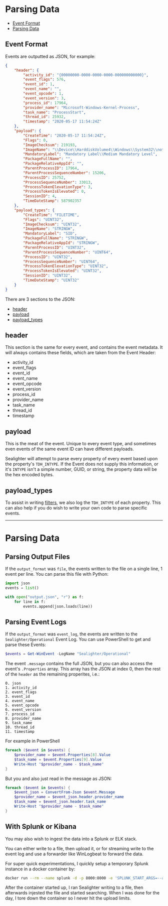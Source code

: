 # Parsing Data
 - [Event Format](#Event%20Format)
 - [Parsing Data](#Parsing%20Data)


## Event Format
Events are outputted as JSON, for example:
```json
{
    "header": {
        "activity_id": "{00000000-0000-0000-0000-000000000000}",
        "event_flags": 576,
        "event_id": 1,
        "event_name": "",
        "event_opcode": 1,
        "event_version": 3,
        "process_id": 17964,
        "provider_name": "Microsoft-Windows-Kernel-Process",
        "task_name": "ProcessStart",
        "thread_id": 25932,
        "timestamp": "2020-05-17 11:54:24Z"
    },
    "payload": {
        "CreateTime": "2020-05-17 11:54:24Z",
        "Flags": 0,
        "ImageChecksum": 219193,
        "ImageName": "\\Device\\HarddiskVolume4\\Windows\\System32\\notepad.exe",
        "MandatoryLabel": "Mandatory Label\\Medium Mandatory Level",
        "PackageFullName": "",
        "PackageRelativeAppId": "",
        "ParentProcessID": 17964,
        "ParentProcessSequenceNumber": 15206,
        "ProcessID": 25752,
        "ProcessSequenceNumber": 33013,
        "ProcessTokenElevationType": 3,
        "ProcessTokenIsElevated": 0,
        "SessionID": 4,
        "TimeDateStamp": 587902357
    },
    "payload_types": {
        "CreateTime": "FILETIME",
        "Flags": "UINT32",
        "ImageChecksum": "UINT32",
        "ImageName": "STRINGW",
        "MandatoryLabel": "SID",
        "PackageFullName": "STRINGW",
        "PackageRelativeAppId": "STRINGW",
        "ParentProcessID": "UINT32",
        "ParentProcessSequenceNumber": "UINT64",
        "ProcessID": "UINT32",
        "ProcessSequenceNumber": "UINT64",
        "ProcessTokenElevationType": "UINT32",
        "ProcessTokenIsElevated": "UINT32",
        "SessionID": "UINT32",
        "TimeDateStamp": "UINT32"
    }
}
```

There are 3 sections to the JSON:
 - [header](#header)
 - [payload](#payload)
 - [payload_types](#payload_types)

## header
This section is the same for every event, and contains the event metadata.
It will always contains these fields, which are taken from the Event Header:
- activity_id
- event_flags
- event_id
- event_name
- event_opcode
- event_version
- process_id
- provider_name
- task_name
- thread_id
- timestamp

## payload
This is the meat of the event. Unique to every event type, and sometimes even events of the same event ID can have different payloads.

Sealighter will attempt to parse every property of every event based upon the property's `TDH_INTYPE`. If the Event does not supply this information, or it's `INTYPE` isn't a simple number, GUID, or string, the property data will be the hex encoded bytes.

## payload_types
To assist in writing [filters](FILTERING.md), we also log the `TDH_INTYPE` of each property. This can also help if you do wish to write your own code to parse specific events.


_____________


# Parsing Data

## Parsing Output Files
If the `output_format` was `file`, the events written to the file on a single line, 1 event per line. You can parse this file with Python:
```python
import json
events = list()

with open("output.json", "r") as f:
    for line in f:
        events.append(json.loads(line))
```

## Parsing Event Logs
If the `output_format` was `event_log`, the events are written to the `Sealighter/Operational` Event Log. You can use PowerShell to get and parse these Events:
```powershell
$events = Get-WinEvent -LogName "Sealighter/Operational"
```

The event `.message` contains the full JSON, but you can also access the event's `.Properties` array.
This array has the JSON at index 0, then the rest of the `header` as the remaining properites, i.e.:
```
0. json
1. activity_id
2. event_flags
3. event_id
4. event_name
5. event_opcode
6. event_version
7. process_id
8. provider_name
9. task_name
10. thread_id
11. timestamp
```
For example in PowerShell
```powershell
foreach ($event in $events) {
    $provider_name = $event.Properties[8].Value
    $task_name = $event.Properties[9].Value
    Write-Host "$provider_name - $task_name"
}
```
But you and also just read in the message as JSON:
```powershell
foreach ($event in $events) {
    $event_json = ConvertFrom-Json $event.Message
    $provider_name = $event_json.header.provider_name
    $task_name = $event_json.header.task_name
    Write-Host "$provider_name - $task_name"
}
```


## With Splunk or Kibana
You may also wish to ingest the data into a Splunk or ELK stack.

You can either write to a file, then upload it, or for streaming write to the event log and use a forwarder like WinLogbeat to forward the data.


For super quick experimentations, I quickly setup a temporary Splunk instance in a docker container by:
```bash
docker run --rm --name splunk -d -p 8000:8000 -e 'SPLUNK_START_ARGS=--accept-license' -e 'SPLUNK_PASSWORD=sealighter' splunk/splunk:latest
```
After the container started up, I ran Sealighter writing to a file, then afterwards injested the file and started searching. When I was done for the day, I tore down the container so I never hit the upload limits.